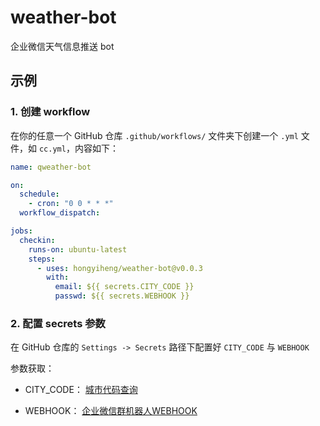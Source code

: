 # weather-bot

企业微信天气信息推送 bot

## 示例

### 1. 创建 workflow

在你的任意一个 GitHub 仓库 `.github/workflows/` 文件夹下创建一个 `.yml` 文件，如 `cc.yml`，内容如下：

```yml
name: qweather-bot

on:
  schedule:
    - cron: "0 0 * * *"
  workflow_dispatch:

jobs:
  checkin:
    runs-on: ubuntu-latest
    steps:
      - uses: hongyiheng/weather-bot@v0.0.3
        with:
          email: ${{ secrets.CITY_CODE }}
          passwd: ${{ secrets.WEBHOOK }}
```

### 2. 配置 secrets 参数

在 GitHub 仓库的 `Settings -> Secrets` 路径下配置好 `CITY_CODE` 与 `WEBHOOK`

参数获取：

- CITY_CODE： [城市代码查询](https://where.qweather.com/index.html)

- WEBHOOK： [企业微信群机器人WEBHOOK](https://zhuanlan.zhihu.com/p/370006823)
